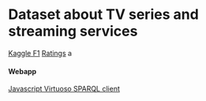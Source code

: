 # Dataset about TV series and streaming services

[Kaggle F1](https://www.kaggle.com/datasets/rohanrao/formula-1-world-championship-1950-2020)
[Ratings](https://www.kaggle.com/datasets/codingminds/formula-1-race-fan-ratings)
a
#### Webapp
[Javascript Virtuoso SPARQL client](https://github.com/crs4/virtuoso-sparql-client)
